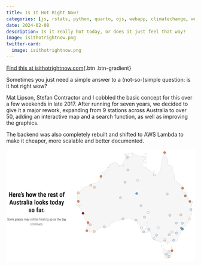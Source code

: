 ```yaml
---
title: Is It Hot Right Now?
categories: [js, rstats, python, quarto, ojs, webapp, climatechange, weather, dataviz]
date: 2024-02-08
description: Is it really hot today, or does it just feel that way?
image: isithotrightnow.png
twitter-card:
  image: isithotrightnow.png
---
```


[Find this at isithotrightnow.com](https://isithotrightnow.com){.btn .btn-gradient}

Sometimes you just need a simple answer to a (not-so-)simple question: is it hot right wow?

Mat Lipson, Stefan Contractor and I cobbled the basic concept for this over a few weekends in late 2017. After running for seven years, we decided to give it a major rework, expanding from 9 stations across Australia to over 50, adding an interactive map and a search function, as well as improving the graphics.

The backend was also completely rebuilt and shifted to AWS Lambda to make it cheaper, more scalable and better documented.

[![Map of Australian weather stations on "Is it Hot Right Now?"](iihrn-map.png)](https://isithotrightnow.com)

